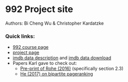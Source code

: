 # 992 Project site

Authors: Bi Cheng Wu & Christopher Kardatzke

### Quick links:

 - [992 course page](http://pages.stat.wisc.edu/~karlrohe/992/index.html)
 - [project page](https://bwu62.github.io/992Project/)
 - [imdb data description](https://www.imdb.com/interfaces/) and [imdb data download](https://datasets.imdbws.com/)
 - Papers Karl gave to check out:
   - [Pre-print of Rohe (2016)](https://arxiv.org/pdf/1204.2296v1.pdf) (specifically section 2.3)
   - [He (2017) on bipartite pageranking](https://arxiv.org/pdf/1708.04396.pdf)
